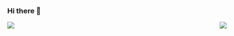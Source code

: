 ### Hi there 👋

<a href="https://github.com/jacopo-massa">
  <img align="left" src="https://github-readme-stats.vercel.app/api?username=jacopo-massa&show_icons=true&count_private=true" />
</a>
<a href="https://github.com/jacopo-massa">
  <img align="right" src="https://github-readme-stats.vercel.app/api/top-langs/?username=jacopo-massa" />
</a>
